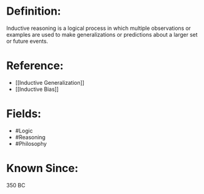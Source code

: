 

# Definition:
Inductive reasoning is a logical process in which multiple observations or examples are used to make generalizations or predictions about a larger set or future events.

# Reference:
- [[Inductive Generalization]]
- [[Inductive Bias]]

# Fields: 
- #Logic
- #Reasoning
- #Philosophy

# Known Since:
350 BC

